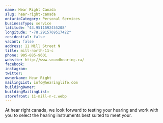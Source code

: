 ```yaml
---
name: Hear Right Canada
slug: hear-right-canada
ontarioCategory: Personal Services
businessType: service
latitude: "43.9511592455208"
longitude: "-78.2915769517422"
residential: false
vacant: false
address: 11 Mill Street N
title: mill-north-11-c
phone: 905-885-9601
website: http://www.soundhearing.ca/
facebook:
instagram:
twitter:
ownerName: Hear Right
mailingList: info@hearinglife.com
buildingOwner:
buildingMailingList:
storefront: 11-mill-n-c.webp
---
```


At hear right canada, we look forward to testing your hearing and work with you to select the hearing instruments best
suited to meet your.
